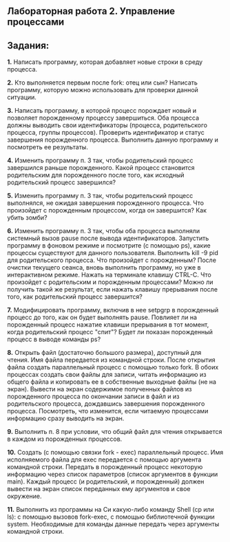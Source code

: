 ## Лабораторная работа 2. Управление процессами

## Задания:
**1.** Написать программу, которая добавляет новые строки в среду процесса.

**2.** Кто выполняется первым после fork: отец или сын? Написать программу, которую можно использовать для проверки данной ситуации.

**3.** Написать программу, в которой процесс порождает новый и позволяет порожденному процессу завершиться. Оба процесса должны выводить свои идентификаторы (процесса, родительского процесса, группы процессов). Проверить идентификатор и статус завершения порожденного процесса. Выполнить данную программу и посмотреть ее результаты.

**4.** Изменить программу п. 3 так, чтобы родительский процесс завершился раньше порожденного. Какой процесс становится родительским для порожденного после того, как исходный родительский процесс завершился?

**5.** Изменить программу п. 3 так, чтобы родительский процесс выполнялся, не ожидая завершения порожденного процесса. Что произойдет с порожденным процессом, когда он завершится? Как убить зомби? 

**6.** Изменить программу п. 3 так, чтобы оба процесса выполняли системный вызов pause после вывода идентификаторов. Запустить программу в фоновом режиме и посмотрите (с помощью ps), какие процессы существуют для данного пользователя. Выполнить kill -9 pid для родительского процесса. Что произойдет с порожденным? После очистки текущего сеанса, вновь выполнить программу, но уже в интерактивном режиме. Нажать на терминале клавишу CTRL-C. Что произойдет с родительским и порожденным процессами? Можно ли получить такой же результат, если нажать клавишу прерывания после того, как родительский процесс завершится?

**7.** Модифицировать программу, включив в нее setpgrp в порожденный процесс до того, как он будет выполнять pause. Повлияет ли на порожденный процесс нажатие клавиши прерывания в тот момент, когда родительский процесс "спит"?  Будет ли показан порожденный процесс в выводе команды ps? 

**8.** Открыть файл (достаточно большого размера), доступный для чтения. Имя файла передается из командной строки. После открытия файла создать параллельный процесс с помощью только fork. В обоих процессах создать свои файлы для записи, читать информацию из общего файла и копировать ее в собственные выходные файлы (не на экран). Вывести на экран содержимое полученных файлов из порожденного процесса по окончании записи в файл и из родительского процесса, дождавшись завершения порожденного процесса. Посмотреть, что изменится, если читаемую процессами информацию сразу выводить на экран. 

**9.** Выполнить п. 8 при условии, что общий файл для чтения открывается в каждом из порожденных процессов.

**10.** Создать (с помощью связки fork - exec) параллельный процесс. Имя исполняемого файла для exec передается с помощью аргумента командной строки. Передать в порожденный процесс некоторую информацию через список параметров (список аргументов в функции main). Каждый процесс (и родительский, и порожденный) должен вывести на экран список переданных ему аргументов и свое окружение.

**11.** Выполнить из программы на Си какую-либо команду Shell (cp или ls): с помощью вызовов fork-exec, с помощью библиотечной функции system. Необходимые для команды данные передать через аргументы командной строки.
